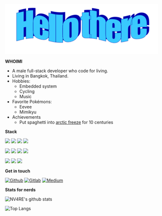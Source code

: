 <img src="https://raw.githubusercontent.com/NV4RE/nv4re/master/resources/hellothere.png"/>

**WHOIMI**

- A male full-stack developer who code for living.
- Living in Bangkok, Thailand.
- Hobbies:
  - Embedded system
  - Cycling
  - Music
- Favorite Pokémons:
  - Eevee
  - Mimikyu
- Achievements
  - Put spaghetti into [arctic freeze](https://archiveprogram.github.com/) for 10 centuries

**Stack**

<a href="#" ><img src="https://img.shields.io/badge/go-00ADD8.svg?&style=for-the-badge&logo=go&logoColor=white"/></a>
<a href="#" ><img src="https://img.shields.io/badge/typescript%20-007ACC.svg?&style=for-the-badge&logo=typescript&logoColor=white"/></a>
<a href="#" ><img src="https://img.shields.io/badge/javascript-222222.svg?&style=for-the-badge&logo=javascript&logoColor=F7DF1E"/></a>
<a href="#" ><img src="https://img.shields.io/badge/html-E34F26.svg?&style=for-the-badge&logo=html5&logoColor=ffffff"/></a>

<a href="#" ><img src="https://img.shields.io/badge/react-61DAFB.svg?&style=for-the-badge&logo=react&logoColor=ffffff"/></a>
<a href="#" ><img src="https://img.shields.io/badge/styled-DB7093.svg?&style=for-the-badge&logo=styled-components&logoColor=ffffff"/></a>
<a href="#" ><img src="https://img.shields.io/badge/sass-CC6699.svg?&style=for-the-badge&logo=sass&logoColor=ffffff"/></a>
<a href="#" ><img src="https://img.shields.io/badge/webpack-405152.svg?&style=for-the-badge&logo=webpack&logoColor=ffffff"/></a>

<a href="#" ><img src="https://img.shields.io/badge/git-F05032.svg?&style=for-the-badge&logo=git&logoColor=ffffff"/></a>
<a href="#" ><img src="https://img.shields.io/badge/docker-2496ED.svg?&style=for-the-badge&logo=docker&logoColor=ffffff"/></a>
<a href="#" ><img src="https://img.shields.io/badge/kubernetes-326CE5.svg?&style=for-the-badge&logo=kubernetes&logoColor=ffffff"/></a>

**Get in touch**

<a href="https://github.com/NV4RE" target="_blank"><img alt="Github" src="https://img.shields.io/badge/GitHub-12100E.svg?&style=for-the-badge&logo=Github&logoColor=white" /></a>
<a href="https://gitlab.com/NV4RE" target="_blank"><img alt="Gitlab" src="https://img.shields.io/badge/gitlab-12100E.svg?&style=for-the-badge&logo=gitlab&logoColor=white" /></a>
<a href="https://medium.com/@NV4RE" target="_blank"><img alt="Medium" src="https://img.shields.io/badge/medium-12100E.svg?&style=for-the-badge&logo=medium&logoColor=white" /></a>

**Stats for nerds**

![NV4RE's github stats](https://github-readme-stats.vercel.app/api?username=NV4RE&count_private=true&show_icons=true&hide_title=true)

![Top Langs](https://github-readme-stats.vercel.app/api/top-langs/?username=NV4RE&layout=compact)
